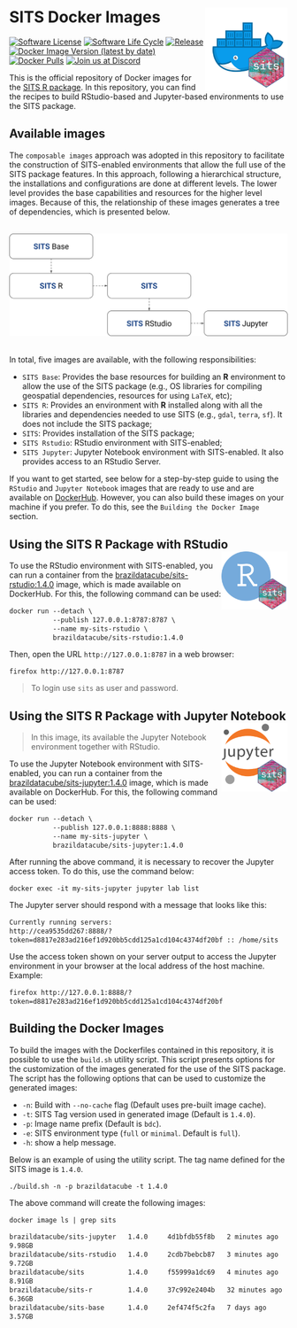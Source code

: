 # SITS Docker Images <img src=".github/logo/sits-docker-sticker.png" align="right" width="150"/>

[![Software License](https://img.shields.io/badge/license-MIT-green)](https://github.com//brazil-data-cube/sits-docker/blob/master/LICENSE) [![Software Life
Cycle](https://img.shields.io/badge/lifecycle-maturing-blue.svg)](https://www.tidyverse.org/lifecycle/#maturing) [![Release](https://img.shields.io/github/tag/brazil-data-cube/sits-docker.svg)](https://github.com/brazil-data-cube/sits-docker/releases) [![Docker Image Version (latest by date)](https://img.shields.io/docker/v/brazildatacube/sits?label=Docker%20Hub)](https://hub.docker.com/r/brazildatacube/sits) [![Docker Pulls](https://img.shields.io/docker/pulls/brazildatacube/sits)](https://hub.docker.com/r/brazildatacube/sits) [![Join us at
Discord](https://img.shields.io/discord/689541907621085198?logo=discord&logoColor=ffffff&color=7389D8)](https://discord.com/channels/689541907621085198#)

This is the official repository of Docker images for the [SITS R package](https://github.com/e-sensing/sits). In this repository, you can find the recipes to build RStudio-based and Jupyter-based environments to use the SITS package.

## Available images

The `composable images` approach was adopted in this repository to facilitate the construction of SITS-enabled environments that allow the full use of the SITS package features. In this approach, following a hierarchical structure, the installations and configurations are done at different levels. The lower level provides the base capabilities and resources for the higher level images. Because of this, the relationship of these images generates a tree of dependencies, which is presented below.

<br/>
<div align="center">
 <img src=".github/arch/sits-docker-arch.png" width="640"/>
</div>
<br/>
           
In total, five images are available, with the following responsibilities:

- `SITS Base`: Provides the base resources for building an **R** environment to allow the use of the SITS package (e.g., OS libraries for compiling geospatial dependencies, resources for using `LaTeX`, etc);
- `SITS R`: Provides an environment with **R** installed along with all the libraries and dependencies needed to use SITS (e.g., `gdal`, `terra`, `sf`). It does not include the SITS package;
- `SITS`: Provides installation of the SITS package;
- `SITS Rstudio`: RStudio environment with SITS-enabled;
- `SITS Jupyter`: Jupyter Notebook environment with SITS-enabled. It also provides access to an RStudio Server.

If you want to get started, see below for a step-by-step guide to using the `RStudio` and `Jupyter Notebook` images that are ready to use and are available on [DockerHub](https://hub.docker.com/u/brazildatacube). However, you can also build these images on your machine if you prefer. To do this, see the `Building the Docker Image` section.

## Using the SITS R Package with RStudio <img src=".github/logo/sits-docker-env-rstudio.png" align="right" width="120"/>

To use the RStudio environment with SITS-enabled, you can run a container from the [brazildatacube/sits-rstudio:1.4.0](https://hub.docker.com/r/brazildatacube/sits-rstudio) image, which is made available on DockerHub. For this, the following command can be used:

```shell
docker run --detach \
           --publish 127.0.0.1:8787:8787 \
           --name my-sits-rstudio \
           brazildatacube/sits-rstudio:1.4.0
```

Then, open the URL `http://127.0.0.1:8787` in a web browser:

```shell
firefox http://127.0.0.1:8787
```

> To login use `sits` as user and password.

## Using the SITS R Package with Jupyter Notebook <img src=".github/logo/sits-docker-env-jupyter.png" align="right" width="120"/>

> In this image, its available the Jupyter Notebook environment together with RStudio.

To use the Jupyter Notebook environment with SITS-enabled, you can run a container from the [brazildatacube/sits-jupyter:1.4.0](https://hub.docker.com/r/brazildatacube/sits-jupyter) image, which is made available on DockerHub. For this, the following command can be used:

```shell
docker run --detach \
           --publish 127.0.0.1:8888:8888 \
           --name my-sits-jupyter \
           brazildatacube/sits-jupyter:1.4.0
```

After running the above command, it is necessary to recover the Jupyter access token. To do this, use the command below:

```shell
docker exec -it my-sits-jupyter jupyter lab list
```

The Jupyter server should respond with a message that looks like this:

```
Currently running servers:
http://cea9535dd267:8888/?token=d8817e283ad216ef1d920bb5cdd125a1cd104c4374df20bf :: /home/sits
```

Use the access token shown on your server output to access the Jupyter environment in your browser at the local address of the host machine. Example:

```shell
firefox http://127.0.0.1:8888/?token=d8817e283ad216ef1d920bb5cdd125a1cd104c4374df20bf
```

## Building the Docker Images

To build the images with the Dockerfiles contained in this repository, it is possible to use the `build.sh` utility script. This script presents options for the customization of the images generated for the use of the SITS package. The script has the following options that can be used to customize the generated images:

- `-n`: Build with `--no-cache` flag (Default uses pre-built image cache).  
- `-t`: SITS Tag version used in generated image (Default is `1.4.0`).
- `-p`: Image name prefix (Default is `bdc`).
- `-e`: SITS environment type (`full` or `minimal`. Default is `full`).
- `-h`: show a help message.

Below is an example of using the utility script. The tag name defined for the SITS image is `1.4.0`.

```shell
./build.sh -n -p brazildatacube -t 1.4.0
```

The above command will create the following images:

```shell
docker image ls | grep sits
```

```
brazildatacube/sits-jupyter   1.4.0     4d1bfdb55f8b   2 minutes ago    9.98GB
brazildatacube/sits-rstudio   1.4.0     2cdb7bebcb87   3 minutes ago    9.72GB
brazildatacube/sits           1.4.0     f55999a1dc69   4 minutes ago    8.91GB
brazildatacube/sits-r         1.4.0     37c992e2404b   32 minutes ago   6.36GB
brazildatacube/sits-base      1.4.0     2ef474f5c2fa   7 days ago       3.57GB
```
